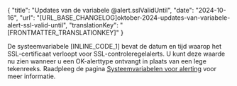{
  "title": "Updates van de variabele @alert.sslValidUntil",
  "date": "2024-10-16",
  "url": "[URL_BASE_CHANGELOG]oktober-2024-updates-van-variabele-alert-ssl-valid-until",
  "translationKey": "[FRONTMATTER_TRANSLATIONKEY]"
}

De systeemvariabele [INLINE_CODE_1] bevat de datum en tijd waarop het SSL-certificaat verloopt voor SSL-controleregelalerts. U kunt deze waarde nu zien wanneer u een OK-alerttype ontvangt in plaats van een lege tekenreeks. Raadpleeg de pagina [Systeemvariabelen voor alerting]([LINK_URL_1]) voor meer informatie.